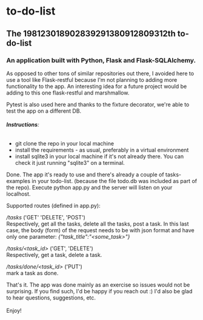 # to-do-list

## The 198123018902839291380912809312th to-do-list

### An application built with Python, Flask and Flask-SQLAlchemy.

As opposed to other tons of similar repositories out there, I avoided here
to use a tool like Flask-restful because I'm not planning 
to adding more functionality to the app. An interesting idea for
a future project would be adding to this one flask-restful and marshmallow.

Pytest is also used here and thanks to the fixture decorator, we're able to test the app on
a different DB.

###### **Instructions**:

- git clone the repo in your local machine
- install the requirements - as usual, preferably in a virtual environment
- install sqlite3 in your local machine if it's not already there. You can check 
it just running "sqlite3" on a terminal.

Done. The app it's ready to use and there's already a couple of tasks-examples in your todo-list. 
(because the file todo.db was included as part of the repo). 
Execute python app.py and the server will listen on your localhost.

Supported routes (defined in app.py):

_/tasks_ ('GET' 'DELETE', 'POST') <br>
Respectively, get all the tasks, delete all the tasks, post a task. In this last case, the body 
(form) of the request needs to be with json format and have only one parameter:
_{"task_title":"<some_task>"}_

_/tasks/<task_id>_ ('GET', 'DELETE') <br>
Respectively, get a task, delete a task. 

_/tasks/done/<task_id>_ ('PUT') <br>
mark a task as done.
 
That's it. The app was done mainly as an exercise so issues would not be surprising. 
If you find such, I'd be happy if you reach out :) I'd also be glad to hear questions, suggestions, etc. <br><br>
Enjoy!
